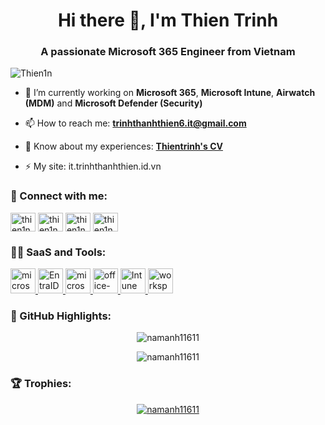 <h1 align="center">Hi there 👋, I'm Thien Trinh</h1>
<h3 align="center">A passionate Microsoft 365 Engineer from Vietnam</h3>

<p align="left"> <img src="https://komarev.com/ghpvc/?username=Thien1n&label=Profile%20views&color=0e75b6&style=flat" alt="Thien1n" /> </p>

- 🌱 I’m currently working on **Microsoft 365**, **Microsoft Intune**, **Airwatch (MDM)** and **Microsoft Defender (Security)**

- 📫 How to reach me: **trinhthanhthien6.it@gmail.com**

- 📄 Know about my experiences: **[Thientrinh's CV](https://www.topcv.vn/xem-cv/B1JVUQAOUAMBUlUGBwgGCgJcU1IBAAYFAVMAUAd954)**

- ⚡ My site: it.trinhthanhthien.id.vn

<h3 align="left">👀 Connect with me:</h3>
<p align="left">
<a href="https://www.linkedin.com/in/thien-thanh-3a6803161/" target="blank"><img align="center" src="https://raw.githubusercontent.com/rahuldkjain/github-profile-readme-generator/master/src/images/icons/Social/linked-in-alt.svg" alt="thien1n" height="30" width="40" /></a>
<a href="https://www.reddit.com/user/ThienTrinhIT/" target="blank"><img align="center" src="https://raw.githubusercontent.com/rahuldkjain/github-profile-readme-generator/master/src/images/icons/Social/reddit.svg" alt="thien1n" height="30" width="40" /></a>
<a href="https://www.instagram.com/thien.trinh.399/" target="blank"><img align="center" src="https://raw.githubusercontent.com/rahuldkjain/github-profile-readme-generator/master/src/images/icons/Social/instagram.svg" alt="thien1n" height="30" width="40" /></a>
<a href="https://www.facebook.com/thien.trinh.399/" target="blank"><img align="center" src="https://raw.githubusercontent.com/rahuldkjain/github-profile-readme-generator/master/src/images/icons/Social/facebook.svg" alt="thien1n" height="30" width="40" /></a>
</p>

<h3 align="left">👨‍💻 SaaS and Tools:</h3>
<p align="left">
<a href="https://admin.microsoft.com/" target="_blank" rel="noreferrer"> <img src="https://img.icons8.com/fluency/48/microsoft-365.png" alt="microsoft-365" width="40" height="40"/> </a>
<a href="https://entra.microsoft.com/" target="_blank" rel="noreferrer"> <img src="https://cdn.jsdelivr.net/gh/devicons/devicon@latest/icons/azure/azure-original.svg" alt="EntraID" width="40" height="40"/> </a>
<a href="https://admin.exchange.microsoft.com/" target="_blank" rel="noreferrer"> <img src="https://img.icons8.com/color/48/microsoft-exchange-2019.png" alt="microsoft-exchange-online" width="40" height="40"/> </a>
<a href="https://security.microsoft.com/" target="_blank" rel="noreferrer"> <img src="https://img.icons8.com/fluency/48/office-365-security--compliance.png" alt="office-365-security--compliance" width="40" height="40"/> </a>
<a href="https://intune.microsoft.com/" target="_blank" rel="noreferrer"> <img src="https://img.icons8.com/color/48/microsoft-intune.png" alt="Intune" width="40" height="40"/> </a>
<a href="https://www.vmware.com/products/workspace-one/mobile-application-management.html" target="_blank" rel="noreferrer"> <img src="https://img.icons8.com/color/48/workspace-one.png" alt="workspace-one" width="40" height="40"/> </a>



<h3 align="left">🔭 GitHub Highlights:</h3>
<p align="center"><img src="https://github-readme-stats.vercel.app/api?username=thien1n&show_icons=true&locale=en&theme=material-palenight" alt="namanh11611" /></p>

<p align="center"><img src="https://github-readme-streak-stats.herokuapp.com/?user=thien1n&theme=material-palenight" alt="namanh11611" /></p>

<h3 align="left">🏆 Trophies:</h3>
<p align="center"> <a href="https://github.com/ryo-ma/github-profile-trophy"><img src="https://github-profile-trophy.vercel.app/?username=thien1n&theme=gruvbox" alt="namanh11611" /></a> </p>
